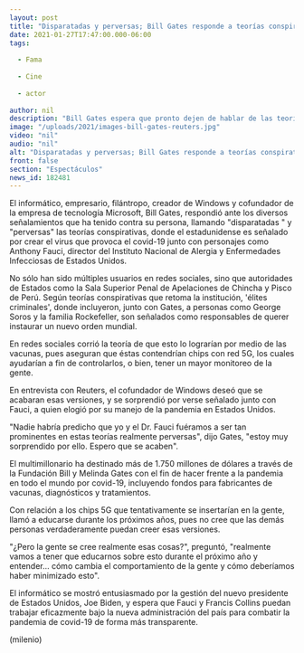 ```yaml
---
layout: post
title: "Disparatadas y perversas; Bill Gates responde a teorías conspirativas de covid-19"
date: 2021-01-27T17:47:00.000-06:00
tags:
  
  - Fama
  
  - Cine
  
  - actor
  
author: nil
description: "Bill Gates espera que pronto dejen de hablar de las teorías que lo señalan como responsable del covid-19 o de querer instalar chips 5G en la gente. "
image: "/uploads/2021/images-bill-gates-reuters.jpg"
video: "nil"
audio: "nil"
alt: "Disparatadas y perversas; Bill Gates responde a teorías conspirativas de covid-19"
front: false
section: "Espectáculos"
news_id: 182481
---
```


El informático, empresario, filántropo, creador de Windows y cofundador de la empresa de tecnología Microsoft, Bill Gates, respondió ante los diversos señalamientos que ha tenido contra su persona, llamando "disparatadas " y "perversas" las teorías conspirativas, donde el estadunidense es señalado por crear el virus que provoca el covid-19 junto con personajes como Anthony Fauci, director del Instituto Nacional de Alergia y Enfermedades Infecciosas de Estados Unidos. 

No sólo han sido múltiples usuarios en redes sociales, sino que autoridades de Estados como la Sala Superior Penal de Apelaciones de Chincha y Pisco de Perú. Según teorías conspirativas que retoma la institución, 'élites criminales', donde incluyeron, junto con Gates, a personas como George Soros y la familia Rockefeller, son señalados como responsables de querer instaurar un nuevo orden mundial. 

En redes sociales corrió la teoría de que esto lo lograrían por medio de las vacunas, pues aseguran que éstas contendrían chips con red 5G, los cuales ayudarían a fin de controlarlos, o bien, tener un mayor monitoreo de la gente. 

En entrevista con Reuters, el cofundador de Windows deseó que se acabaran esas versiones, y se sorprendió por verse señalado junto con Fauci, a quien elogió por su manejo de la pandemia en Estados Unidos. 

"Nadie habría predicho que yo y el Dr. Fauci fuéramos a ser tan prominentes en estas teorías realmente perversas", dijo Gates, "estoy muy sorprendido por ello. Espero que se acaben". 

El multimillonario ha destinado más de 1.750 millones de dólares a través de la Fundación Bill y Melinda Gates con el fin de hacer frente a la pandemia en todo el mundo por covid-19, incluyendo fondos para fabricantes de vacunas, diagnósticos y tratamientos. 

Con relación a los chips 5G que tentativamente se insertarían en la gente, llamó a educarse durante los próximos años, pues no cree que las demás personas verdaderamente puedan creer esas versiones. 

"¿Pero la gente se cree realmente esas cosas?", preguntó, "realmente vamos a tener que educarnos sobre esto durante el próximo año y entender... cómo cambia el comportamiento de la gente y cómo deberíamos haber minimizado esto". 

El informático se mostró entusiasmado por la gestión del nuevo presidente de Estados Unidos, Joe Biden, y espera que Fauci y Francis Collins puedan trabajar eficazmente bajo la nueva administración del país para combatir la pandemia de covid-19 de forma más transparente. 

(milenio)